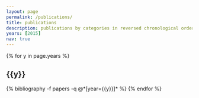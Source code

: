 ```yaml
---
layout: page
permalink: /publications/
title: publications
description: publications by categories in reversed chronological order. generated by jekyll-scholar.
years: [2015]
nav: true
---
```


<div class="publications">

{% for y in page.years %}
  <h2 class="year">{{y}}</h2>
  {% bibliography -f papers -q @*[year={{y}}]* %}
{% endfor %}

</div>
